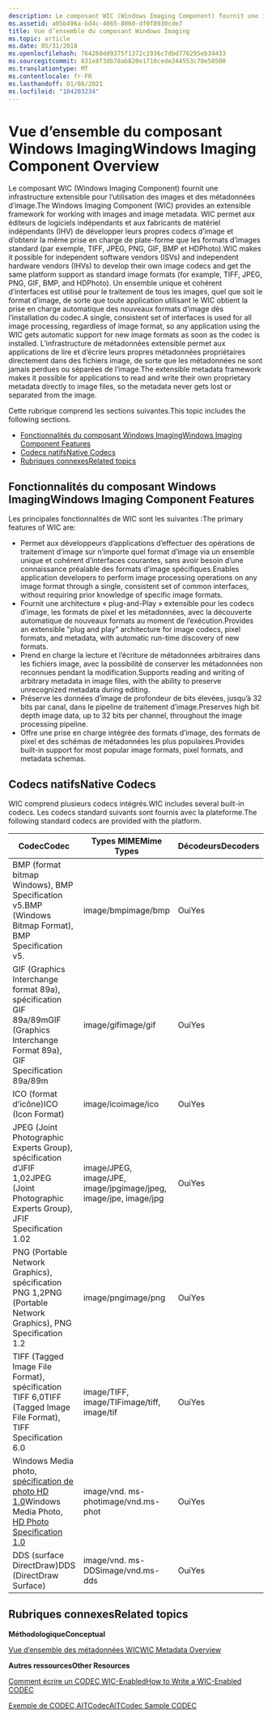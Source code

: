 ```yaml
---
description: Le composant WIC (Windows Imaging Component) fournit une infrastructure extensible pour l’utilisation des images et des métadonnées d’image.
ms.assetid: a05b496a-bd4c-4065-8060-df0f8930cde7
title: Vue d’ensemble du composant Windows Imaging
ms.topic: article
ms.date: 05/31/2018
ms.openlocfilehash: 764260dd9375f1372c1936c7dbd776295eb34433
ms.sourcegitcommit: 831e8f3db78ab820e1710cede244553c70e50500
ms.translationtype: MT
ms.contentlocale: fr-FR
ms.lasthandoff: 01/08/2021
ms.locfileid: "104203234"
---
```

# <a name="windows-imaging-component-overview"></a><span data-ttu-id="accf7-103">Vue d’ensemble du composant Windows Imaging</span><span class="sxs-lookup"><span data-stu-id="accf7-103">Windows Imaging Component Overview</span></span>

<span data-ttu-id="accf7-104">Le composant WIC (Windows Imaging Component) fournit une infrastructure extensible pour l’utilisation des images et des métadonnées d’image.</span><span class="sxs-lookup"><span data-stu-id="accf7-104">The Windows Imaging Component (WIC) provides an extensible framework for working with images and image metadata.</span></span> <span data-ttu-id="accf7-105">WIC permet aux éditeurs de logiciels indépendants et aux fabricants de matériel indépendants (IHV) de développer leurs propres codecs d’image et d’obtenir la même prise en charge de plate-forme que les formats d’images standard (par exemple, TIFF, JPEG, PNG, GIF, BMP et HDPhoto).</span><span class="sxs-lookup"><span data-stu-id="accf7-105">WIC makes it possible for independent software vendors (ISVs) and independent hardware vendors (IHVs) to develop their own image codecs and get the same platform support as standard image formats (for example, TIFF, JPEG, PNG, GIF, BMP, and HDPhoto).</span></span> <span data-ttu-id="accf7-106">Un ensemble unique et cohérent d’interfaces est utilisé pour le traitement de tous les images, quel que soit le format d’image, de sorte que toute application utilisant le WIC obtient la prise en charge automatique des nouveaux formats d’image dès l’installation du codec.</span><span class="sxs-lookup"><span data-stu-id="accf7-106">A single, consistent set of interfaces is used for all image processing, regardless of image format, so any application using the WIC gets automatic support for new image formats as soon as the codec is installed.</span></span> <span data-ttu-id="accf7-107">L’infrastructure de métadonnées extensible permet aux applications de lire et d’écrire leurs propres métadonnées propriétaires directement dans des fichiers image, de sorte que les métadonnées ne sont jamais perdues ou séparées de l’image.</span><span class="sxs-lookup"><span data-stu-id="accf7-107">The extensible metadata framework makes it possible for applications to read and write their own proprietary metadata directly to image files, so the metadata never gets lost or separated from the image.</span></span>

<span data-ttu-id="accf7-108">Cette rubrique comprend les sections suivantes.</span><span class="sxs-lookup"><span data-stu-id="accf7-108">This topic includes the following sections.</span></span>

-   [<span data-ttu-id="accf7-109">Fonctionnalités du composant Windows Imaging</span><span class="sxs-lookup"><span data-stu-id="accf7-109">Windows Imaging Component Features</span></span>](#windows-imaging-component-features)
-   [<span data-ttu-id="accf7-110">Codecs natifs</span><span class="sxs-lookup"><span data-stu-id="accf7-110">Native Codecs</span></span>](#native-codecs)
-   [<span data-ttu-id="accf7-111">Rubriques connexes</span><span class="sxs-lookup"><span data-stu-id="accf7-111">Related topics</span></span>](#related-topics)

## <a name="windows-imaging-component-features"></a><span data-ttu-id="accf7-112">Fonctionnalités du composant Windows Imaging</span><span class="sxs-lookup"><span data-stu-id="accf7-112">Windows Imaging Component Features</span></span>

<span data-ttu-id="accf7-113">Les principales fonctionnalités de WIC sont les suivantes :</span><span class="sxs-lookup"><span data-stu-id="accf7-113">The primary features of WIC are:</span></span>

-   <span data-ttu-id="accf7-114">Permet aux développeurs d’applications d’effectuer des opérations de traitement d’image sur n’importe quel format d’image via un ensemble unique et cohérent d’interfaces courantes, sans avoir besoin d’une connaissance préalable des formats d’image spécifiques.</span><span class="sxs-lookup"><span data-stu-id="accf7-114">Enables application developers to perform image processing operations on any image format through a single, consistent set of common interfaces, without requiring prior knowledge of specific image formats.</span></span>
-   <span data-ttu-id="accf7-115">Fournit une architecture « plug-and-Play » extensible pour les codecs d’image, les formats de pixel et les métadonnées, avec la découverte automatique de nouveaux formats au moment de l’exécution.</span><span class="sxs-lookup"><span data-stu-id="accf7-115">Provides an extensible "plug and play" architecture for image codecs, pixel formats, and metadata, with automatic run-time discovery of new formats.</span></span>
-   <span data-ttu-id="accf7-116">Prend en charge la lecture et l’écriture de métadonnées arbitraires dans les fichiers image, avec la possibilité de conserver les métadonnées non reconnues pendant la modification.</span><span class="sxs-lookup"><span data-stu-id="accf7-116">Supports reading and writing of arbitrary metadata in image files, with the ability to preserve unrecognized metadata during editing.</span></span>
-   <span data-ttu-id="accf7-117">Préserve les données d’image de profondeur de bits élevées, jusqu’à 32 bits par canal, dans le pipeline de traitement d’image.</span><span class="sxs-lookup"><span data-stu-id="accf7-117">Preserves high bit depth image data, up to 32 bits per channel, throughout the image processing pipeline.</span></span>
-   <span data-ttu-id="accf7-118">Offre une prise en charge intégrée des formats d’image, des formats de pixel et des schémas de métadonnées les plus populaires.</span><span class="sxs-lookup"><span data-stu-id="accf7-118">Provides built-in support for most popular image formats, pixel formats, and metadata schemas.</span></span>

## <a name="native-codecs"></a><span data-ttu-id="accf7-119">Codecs natifs</span><span class="sxs-lookup"><span data-stu-id="accf7-119">Native Codecs</span></span>

<span data-ttu-id="accf7-120">WIC comprend plusieurs codecs intégrés.</span><span class="sxs-lookup"><span data-stu-id="accf7-120">WIC includes several built-in codecs.</span></span> <span data-ttu-id="accf7-121">Les codecs standard suivants sont fournis avec la plateforme.</span><span class="sxs-lookup"><span data-stu-id="accf7-121">The following standard codecs are provided with the platform.</span></span> 

| <span data-ttu-id="accf7-122">Codec</span><span class="sxs-lookup"><span data-stu-id="accf7-122">Codec</span></span>                                                                                             | <span data-ttu-id="accf7-123">Types MIME</span><span class="sxs-lookup"><span data-stu-id="accf7-123">Mime Types</span></span>                       | <span data-ttu-id="accf7-124">Décodeurs</span><span class="sxs-lookup"><span data-stu-id="accf7-124">Decoders</span></span> | <span data-ttu-id="accf7-125">Encodeurs</span><span class="sxs-lookup"><span data-stu-id="accf7-125">Encoders</span></span> |
|---------------------------------------------------------------------------------------------------|----------------------------------|----------|----------|
| <span data-ttu-id="accf7-126">BMP (format bitmap Windows), BMP Specification v5.</span><span class="sxs-lookup"><span data-stu-id="accf7-126">BMP (Windows Bitmap Format), BMP Specification v5.</span></span>                                                | <span data-ttu-id="accf7-127">image/bmp</span><span class="sxs-lookup"><span data-stu-id="accf7-127">image/bmp</span></span>                        | <span data-ttu-id="accf7-128">Oui</span><span class="sxs-lookup"><span data-stu-id="accf7-128">Yes</span></span>      | <span data-ttu-id="accf7-129">Oui</span><span class="sxs-lookup"><span data-stu-id="accf7-129">Yes</span></span>      |
| <span data-ttu-id="accf7-130">GIF (Graphics Interchange format 89a), spécification GIF 89a/89m</span><span class="sxs-lookup"><span data-stu-id="accf7-130">GIF (Graphics Interchange Format 89a), GIF Specification 89a/89m</span></span>                                  | <span data-ttu-id="accf7-131">image/gif</span><span class="sxs-lookup"><span data-stu-id="accf7-131">image/gif</span></span>                        | <span data-ttu-id="accf7-132">Oui</span><span class="sxs-lookup"><span data-stu-id="accf7-132">Yes</span></span>      | <span data-ttu-id="accf7-133">Oui</span><span class="sxs-lookup"><span data-stu-id="accf7-133">Yes</span></span>      |
| <span data-ttu-id="accf7-134">ICO (format d’icône)</span><span class="sxs-lookup"><span data-stu-id="accf7-134">ICO (Icon Format)</span></span>                                                                                 | <span data-ttu-id="accf7-135">image/ico</span><span class="sxs-lookup"><span data-stu-id="accf7-135">image/ico</span></span>                        | <span data-ttu-id="accf7-136">Oui</span><span class="sxs-lookup"><span data-stu-id="accf7-136">Yes</span></span>      | <span data-ttu-id="accf7-137">Non</span><span class="sxs-lookup"><span data-stu-id="accf7-137">No</span></span>       |
| <span data-ttu-id="accf7-138">JPEG (Joint Photographic Experts Group), spécification d’JFIF 1,02</span><span class="sxs-lookup"><span data-stu-id="accf7-138">JPEG (Joint Photographic Experts Group), JFIF Specification 1.02</span></span>                                  | <span data-ttu-id="accf7-139">image/JPEG, image/JPE, image/jpg</span><span class="sxs-lookup"><span data-stu-id="accf7-139">image/jpeg, image/jpe, image/jpg</span></span> | <span data-ttu-id="accf7-140">Oui</span><span class="sxs-lookup"><span data-stu-id="accf7-140">Yes</span></span>      | <span data-ttu-id="accf7-141">Oui</span><span class="sxs-lookup"><span data-stu-id="accf7-141">Yes</span></span>      |
| <span data-ttu-id="accf7-142">PNG (Portable Network Graphics), spécification PNG 1,2</span><span class="sxs-lookup"><span data-stu-id="accf7-142">PNG (Portable Network Graphics), PNG Specification 1.2</span></span>                                            | <span data-ttu-id="accf7-143">image/png</span><span class="sxs-lookup"><span data-stu-id="accf7-143">image/png</span></span>                        | <span data-ttu-id="accf7-144">Oui</span><span class="sxs-lookup"><span data-stu-id="accf7-144">Yes</span></span>      | <span data-ttu-id="accf7-145">Oui</span><span class="sxs-lookup"><span data-stu-id="accf7-145">Yes</span></span>      |
| <span data-ttu-id="accf7-146">TIFF (Tagged Image File Format), spécification TIFF 6,0</span><span class="sxs-lookup"><span data-stu-id="accf7-146">TIFF (Tagged Image File Format), TIFF Specification 6.0</span></span>                                           | <span data-ttu-id="accf7-147">image/TIFF, image/TIF</span><span class="sxs-lookup"><span data-stu-id="accf7-147">image/tiff, image/tif</span></span>            | <span data-ttu-id="accf7-148">Oui</span><span class="sxs-lookup"><span data-stu-id="accf7-148">Yes</span></span>      | <span data-ttu-id="accf7-149">Oui</span><span class="sxs-lookup"><span data-stu-id="accf7-149">Yes</span></span>      |
| <span data-ttu-id="accf7-150">Windows Media photo, [spécification de photo HD 1,0](https://www.microsoft.com/whdc/xps/wmphoto.mspx)</span><span class="sxs-lookup"><span data-stu-id="accf7-150">Windows Media Photo, [HD Photo Specification 1.0](https://www.microsoft.com/whdc/xps/wmphoto.mspx)</span></span> | <span data-ttu-id="accf7-151">image/vnd. ms-phot</span><span class="sxs-lookup"><span data-stu-id="accf7-151">image/vnd.ms-phot</span></span>                | <span data-ttu-id="accf7-152">Oui</span><span class="sxs-lookup"><span data-stu-id="accf7-152">Yes</span></span>      | <span data-ttu-id="accf7-153">Oui</span><span class="sxs-lookup"><span data-stu-id="accf7-153">Yes</span></span>      |
| <span data-ttu-id="accf7-154">DDS (surface DirectDraw)</span><span class="sxs-lookup"><span data-stu-id="accf7-154">DDS (DirectDraw Surface)</span></span>                                                                          | <span data-ttu-id="accf7-155">image/vnd. ms-DDS</span><span class="sxs-lookup"><span data-stu-id="accf7-155">image/vnd.ms-dds</span></span>                 | <span data-ttu-id="accf7-156">Oui</span><span class="sxs-lookup"><span data-stu-id="accf7-156">Yes</span></span>      | <span data-ttu-id="accf7-157">Oui</span><span class="sxs-lookup"><span data-stu-id="accf7-157">Yes</span></span>      |



 

## <a name="related-topics"></a><span data-ttu-id="accf7-158">Rubriques connexes</span><span class="sxs-lookup"><span data-stu-id="accf7-158">Related topics</span></span>

<dl> <dt>

<span data-ttu-id="accf7-159">**Méthodologique**</span><span class="sxs-lookup"><span data-stu-id="accf7-159">**Conceptual**</span></span>
</dt> <dt>

[<span data-ttu-id="accf7-160">Vue d’ensemble des métadonnées WIC</span><span class="sxs-lookup"><span data-stu-id="accf7-160">WIC Metadata Overview</span></span>](-wic-about-metadata.md)
</dt> <dt>

<span data-ttu-id="accf7-161">**Autres ressources**</span><span class="sxs-lookup"><span data-stu-id="accf7-161">**Other Resources**</span></span>
</dt> <dt>

[<span data-ttu-id="accf7-162">Comment écrire un CODEC WIC-Enabled</span><span class="sxs-lookup"><span data-stu-id="accf7-162">How to Write a WIC-Enabled CODEC</span></span>](-wic-howtowriteacodec.md)
</dt> <dt>

<span data-ttu-id="accf7-163">[Exemple de CODEC AITCodec](/previous-versions/dotnet/netframework-3.0/ms771770(v=vs.85))</span><span class="sxs-lookup"><span data-stu-id="accf7-163">[AITCodec Sample CODEC](/previous-versions/dotnet/netframework-3.0/ms771770(v=vs.85))</span></span>
</dt> </dl>

 

 
